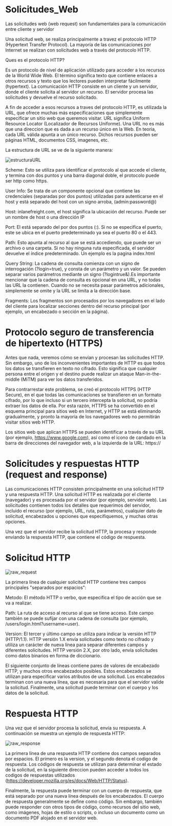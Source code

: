 # Solicitudes_Web
Las solicitudes web (web request) son fundamentales para la comunicación entre cliente y servidor 

Una solicitud web, se realiza principalmente a travez el protocolo HTTP (Hypertext Transfer Protocol). La mayoría de las comunicaciones por Internet se realizan con solicitudes web a través del protocolo HTTP. 

Ques es el protocolo HTTP?

  Es un protocolo de nivel de aplicación utilizado para acceder a los recursos de la World Wide Web. El término significa texto que contiene enlaces a otros recursos y texto que los lectores pueden interpretar fácilmente (hypertext). La comunicación HTTP consiste en un cliente y un servidor, donde el cliente solicita al servidor un recurso. El servidor procesa las solicitudes y devuelve el recurso solicitado.
  
   A fin de acceder a esos recursos a traves del protocolo HTTP, es utilizada la URL, que ofrece muchas más especificaciones que simplemente especificar un sitio web que queremos visitar. URL significa Uniform Resource Locator (Localizador de Recursos Uniforme). Una URL no es más que una direccion que es dada a un recurso único en la Web. En teoria, cada URL válida apunta a un único recurso. Dichos recursos pueden ser páginas HTML, documentos CSS, imagenes, etc.

   La estructura de URL se ve de la siguiente manera:

![estructuraURL](https://github.com/Iralak07/Solicitudes_Web/assets/99599597/f18174e7-467f-4cee-9e10-9229313db168)


  Scheme: Esto se utiliza para identificar el protocolo al que accede el cliente, y termina con dos puntos y una barra diagonal doble, el protocolo puede ser http como https. 
  
  User Info: Se trata de un componente opcional que contiene las credenciales (separadas por dos puntos) utilizadas para autenticarse en el host y está separado del host con un signo arroba, (admin:password@)

  Host: inlanefreight.com, el host significa la ubicación del recurso. Puede ser un nombre de host o una dirección IP

  Port: El está separado del por dos puntos (:). Si no se especifica el puerto, este se ubica en el puerto predeterminado ya sea el puerto 80 o el 443.

  Path: Esto apunta al recurso al que se está accediendo, que puede ser un archivo o una carpeta. Si no hay ninguna ruta especificada, el servidor devuelve el índice predeterminado. Un ejemplo es la pagina index.html

  Query String: La cadena de consulta comienza con un signo de interrogación (?login=true), y consta de un parámetro  y un valor. Se pueden separar varios parámetros mediante un signo (?logintrue&).Es importante mencionar que la cadena de consulta es opcional en una URL, y no todas las URL la contienen. Cuando no se necesita pasar parámetros adicionales, simplemente se omite y la URL se limita a la dirección base.

  Fragments: Los fragmentos son procesados por los navegadores en el lado del cliente para localizar secciones dentro del recurso principal (por ejemplo, un encabezado o sección en la página).

# Protocolo seguro de transferencia de hipertexto (HTTPS)

Antes que nada, veremos cómo se envían y procesan las solicitudes HTTP. Sin embargo, uno de los inconvenientes importantes de HTTP es que todos los datos se transfieren en texto no cifrado. Esto significa que cualquier persona entre el origen y el destino puede realizar un ataque Man-in-the-middle (MiTM) para ver los datos transferidos.

Para contrarrestar este problema, se creó el protocolo HTTPS (HTTP Secure), en el que todas las comunicaciones se transfieren en un formato cifrado, por lo que incluso si un tercero intercepta la solicitud, no podría extraer los datos de ella. Por esta razón, HTTPS se ha convertido en el esquema principal para sitios web en Internet, y HTTP se está eliminando gradualmente, y pronto la mayoría de los navegadores web no permitirán visitar sitios web HTTP.

Los sitios web que aplican HTTPS se pueden identificar a través de su URL (por ejemplo, https://www.google.com), así como el icono de candado en la barra de direcciones del navegador web, a la izquierda de la URL: https://

# Solicitudes y respuestas HTTP (request and response)
Las comunicaciones HTTP consisten principalmente en una solicitud HTTP y una respuesta HTTP. Una solicitud HTTP es realizada por el cliente (navegador) y es procesada por el servidor (por ejemplo, servidor web). Las solicitudes contienen todos los detalles que requerimos del servidor, incluido el recurso (por ejemplo, URL, ruta, parámetros), cualquier dato de solicitud, encabezados u opciones que especifiquemos, y muchas otras opciones. 

Una vez que el servidor recibe la solicitud HTTP, la procesa y responde enviando la respuesta HTTP, que contiene el código de respuesta. 

# Solicitud HTTP

![raw_request](https://github.com/Iralak07/Solicitudes_Web/assets/99599597/99a7dc46-108a-4ba9-84e0-182eacd62abd)

La primera línea de cualquier solicitud HTTP contiene tres campos principales "separados por espacios":

Metodo: El método HTTP o verbo, que especifica el tipo de acción que se va a realizar.

Path:	La ruta de acceso al recurso al que se tiene acceso. Este campo también se puede sufijar con una cadena de consulta (por ejemplo, /users/login.html?username=user).

Version: 	El tercer y último campo se utiliza para indicar la versión HTTP (HTTP/1.1).  HTTP versión 1.X envía solicitudes como texto no cifrado y utiliza un carácter de nueva línea para separar diferentes campos y diferentes solicitudes. HTTP versión 2.X, por otro lado, envía solicitudes como datos binarios en forma de diccionario.
  
El siguiente conjunto de líneas contiene pares de valores de encabezado HTTP,  y muchos otros encabezados posibles. Estos encabezados se utilizan para especificar varios atributos de una solicitud. Los encabezados terminan con una nueva línea, que es necesaria para que el servidor valide la solicitud. Finalmente, una solicitud puede terminar con el cuerpo y los datos de la solicitud.

# Respuesta HTTP

Una vez que el servidor procesa la solicitud, envía su respuesta. A continuación se muestra un ejemplo de respuesta HTTP:

![raw_response](https://github.com/Iralak07/Solicitudes_Web/assets/99599597/bc285600-a1a8-48ed-8492-e6a6b236ada0)

La primera línea de una respuesta HTTP contiene dos campos separados por espacios. El primero es la version, y el segundo denota el codigo de respuesta. Los códigos de respuesta se utilizan para determinar el estado de la solicitud, en la siguiente direccion pueden acceder a todos los codigos de respuestas utilizados (https://developer.mozilla.org/es/docs/Web/HTTP/Status). 

Finalmente, la respuesta puede terminar con un cuerpo de respuesta, que está separado por una nueva línea después de los encabezados. El cuerpo de respuesta generalmente se define como código. Sin embargo, también puede responder con otros tipos de código, como recursos del sitio web, como imágenes, hojas de estilo o scripts, o incluso un documento como un documento PDF alojado en el servidor web.






